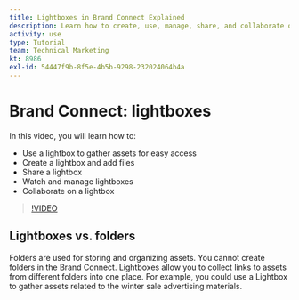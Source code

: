 ```yaml
---
title: Lightboxes in Brand Connect Explained
description: Learn how to create, use, manage, share, and collaborate on a lighbox in Brand Connect of [!UICONTROL Workfront DAM].
activity: use
type: Tutorial
team: Technical Marketing
kt: 8986
exl-id: 54447f9b-8f5e-4b5b-9298-232024064b4a
---
```

# Brand Connect: lightboxes

In this video, you will learn how to:

* Use a lightbox to gather assets for easy access
* Create a lightbox and add files
* Share a lightbox
* Watch and manage lightboxes
* Collaborate on a lightbox

>[!VIDEO](https://video.tv.adobe.com/v/335248/?quality=12)

## Lightboxes vs. folders

Folders are used for storing and organizing assets. You cannot create folders in the Brand Connect. Lightboxes allow you to collect links to assets from different folders into one place. For example, you could use a Lightbox to gather assets related to the winter sale advertising materials.
